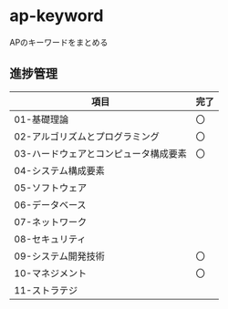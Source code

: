# ap-keyword
APのキーワードをまとめる

## 進捗管理
| 項目                   | 完了  |
|----------------------|-----|
| 01-基礎理論              | 〇   |
| 02-アルゴリズムとプログラミング    | 〇   |
| 03-ハードウェアとコンピュータ構成要素 | 〇   |
| 04-システム構成要素          |     |
| 05-ソフトウェア            |     |
| 06-データベース            |     |
| 07-ネットワーク            |     |
| 08-セキュリティ            |     |
| 09-システム開発技術          | 〇   |
| 10-マネジメント            | 〇   |
| 11-ストラテジ             |     |
